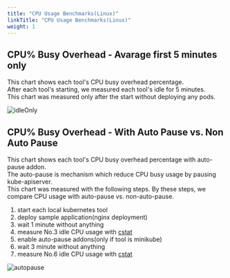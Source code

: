 ```yaml
---
title: "CPU Usage Benchmarks(Linux)"
linkTitle: "CPU Usage Benchmarks(Linux)"
weight: 1
---
```


## CPU% Busy Overhead - Avarage first 5 minutes only

This chart shows each tool's CPU busy overhead percentage.   
After each tool's starting, we measured each tool's idle for 5 minutes.  
This chart was measured only after the start without deploying any pods.

![idleOnly](/images/benchmarks/cpuUsage/idleOnly/linux.png)

## CPU% Busy Overhead - With Auto Pause vs. Non Auto Pause

This chart shows each tool's CPU busy overhead percentage with auto-pause addon.   
The auto-pause is mechanism which reduce CPU busy usage by pausing kube-apiserver.  
This chart was measured with the following steps.
By these steps, we compare CPU usage with auto-pause vs. non-auto-pause.  

 1. start each local kubernetes tool
 2. deploy sample application(nginx deployment)
 3. wait 1 minute without anything
 4. measure No.3 idle CPU usage with [cstat](https://github.com/tstromberg/cstat)
 5. enable auto-pause addons(only if tool is minikube)
 6. wait 3 minute without anything
 7. measure No.6 idle CPU usage with [cstat](https://github.com/tstromberg/cstat)
 
![autopause](/images/benchmarks/cpuUsage/autoPause/linux.png)
